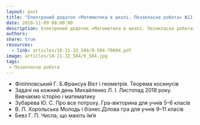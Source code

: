 ```yaml
---
layout: post
title: "Електроний додаток «Математика в школі. Позакласна робота» №11 (95)"
date: 2018-11-09 08:00:00
description: Електроний додаток «Математика в школі. Позакласна робота» №11 (95)
authors:
share: true
resources:
  - link: articles/18-11-32_584/9-584-70604.pdf
image: articles/18-11-32_584/9_584.jpg
tags:
 - Позакласна робота
---
```


 * Філіпповський Г. Б.Франсуа Вієт і геометрія. Теорема косинусів
 * Задачі на кожний день Михайленко Л. І. Листопад 2018 року. Вивчаємо історію і математику
 * Зубарева Ю. С. Про все потроху. Гра-вікторина для учнів 5–6 класів
 * В. П. Хорольська Молодь і бізнес.Ділова гра для учнів 9–11 класів
 * Бевз Г. П. Числа, що мають ім’я
